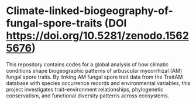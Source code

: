 # Climate-linked-biogeography-of-fungal-spore-traits (DOI https://doi.org/10.5281/zenodo.15625676)

This repository contains codes for a global analysis of how climatic conditions shape biogeographic patterns of arbuscular mycorrhizal (AM) fungal spore traits. By linking AM fungal spore trait data from the TraitAM database with species occurrence records and environmental variables, this project investigates trait–environment relationships, phylogenetic conservatism, and functional diversity patterns across ecosystems.

